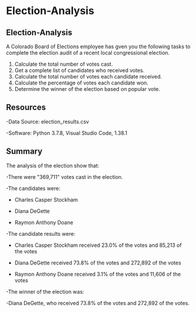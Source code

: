 # Election-Analysis

## Election-Analysis
A Colorado Board of Elections employee has gven you the following tasks to complete the election audit of a recent local congressional election.

1. Calculate the total number of votes cast.
2. Get a complete list of candidates who received votes.
3. Calculate the total number of votes each candidate received.
4. Calculate the percentage of votes each candidate won.
5. Determine the winner of the election based on popular vote.

## Resources
-Data Source: election_results.csv

-Software: Python 3.7.8, Visual Studio Code, 1.38.1

## Summary
The analysis of the election show that:

-There were "369,711" votes cast in the election.

-The candidates were:

  - Charles Casper Stockham
  
  - Diana DeGette
  
  - Raymon Anthony Doane
  
 -The candidate results were:
 
  - Charles Casper Stockham received 23.0% of the votes and 85,213 of the votes
  
  - Diana DeGette received 73.8% of the votes and 272,892 of the votes
  
  - Raymon Anthony Doane received 3.1% of the votes and 11,606 of the votes
  
 -The winner of the election was:
 
  -Diana DeGette, who received 73.8% of the votes and 272,892 of the votes.
